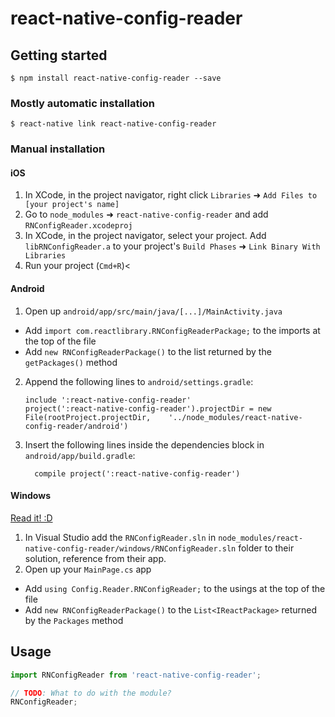 
# react-native-config-reader

## Getting started

`$ npm install react-native-config-reader --save`

### Mostly automatic installation

`$ react-native link react-native-config-reader`

### Manual installation


#### iOS

1. In XCode, in the project navigator, right click `Libraries` ➜ `Add Files to [your project's name]`
2. Go to `node_modules` ➜ `react-native-config-reader` and add `RNConfigReader.xcodeproj`
3. In XCode, in the project navigator, select your project. Add `libRNConfigReader.a` to your project's `Build Phases` ➜ `Link Binary With Libraries`
4. Run your project (`Cmd+R`)<

#### Android

1. Open up `android/app/src/main/java/[...]/MainActivity.java`
  - Add `import com.reactlibrary.RNConfigReaderPackage;` to the imports at the top of the file
  - Add `new RNConfigReaderPackage()` to the list returned by the `getPackages()` method
2. Append the following lines to `android/settings.gradle`:
  	```
  	include ':react-native-config-reader'
  	project(':react-native-config-reader').projectDir = new File(rootProject.projectDir, 	'../node_modules/react-native-config-reader/android')
  	```
3. Insert the following lines inside the dependencies block in `android/app/build.gradle`:
  	```
      compile project(':react-native-config-reader')
  	```

#### Windows
[Read it! :D](https://github.com/ReactWindows/react-native)

1. In Visual Studio add the `RNConfigReader.sln` in `node_modules/react-native-config-reader/windows/RNConfigReader.sln` folder to their solution, reference from their app.
2. Open up your `MainPage.cs` app
  - Add `using Config.Reader.RNConfigReader;` to the usings at the top of the file
  - Add `new RNConfigReaderPackage()` to the `List<IReactPackage>` returned by the `Packages` method


## Usage
```javascript
import RNConfigReader from 'react-native-config-reader';

// TODO: What to do with the module?
RNConfigReader;
```
  